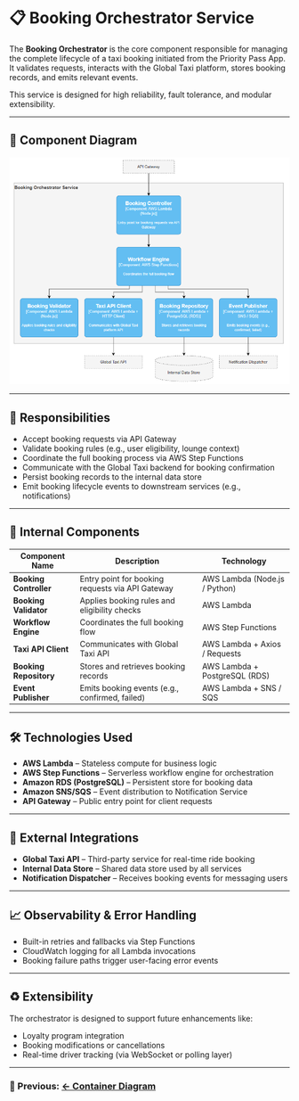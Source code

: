# 📋 Booking Orchestrator Service

The **Booking Orchestrator** is the core component responsible for managing the complete lifecycle of a taxi booking initiated from the Priority Pass App. It validates requests, interacts with the Global Taxi platform, stores booking records, and emits relevant events.

This service is designed for high reliability, fault tolerance, and modular extensibility.

---

## 🔹 Component Diagram

![Component Diagram](./component-booking-orchestrator.png)

---

## 🔧 Responsibilities

- Accept booking requests via API Gateway
- Validate booking rules (e.g., user eligibility, lounge context)
- Coordinate the full booking process via AWS Step Functions
- Communicate with the Global Taxi backend for booking confirmation
- Persist booking records to the internal data store
- Emit booking lifecycle events to downstream services (e.g., notifications)

---

## 🧩 Internal Components

| **Component Name**         | **Description**                                  | **Technology**                     |
|----------------------------|--------------------------------------------------|------------------------------------|
| **Booking Controller**     | Entry point for booking requests via API Gateway | AWS Lambda (Node.js / Python)      |
| **Booking Validator**      | Applies booking rules and eligibility checks     | AWS Lambda                         |
| **Workflow Engine**        | Coordinates the full booking flow                | AWS Step Functions                 |
| **Taxi API Client**        | Communicates with Global Taxi API                | AWS Lambda + Axios / Requests      |
| **Booking Repository**     | Stores and retrieves booking records             | AWS Lambda + PostgreSQL (RDS)      |
| **Event Publisher**        | Emits booking events (e.g., confirmed, failed)   | AWS Lambda + SNS / SQS             |

---

## 🛠️ Technologies Used

- **AWS Lambda** – Stateless compute for business logic
- **AWS Step Functions** – Serverless workflow engine for orchestration
- **Amazon RDS (PostgreSQL)** – Persistent store for booking data
- **Amazon SNS/SQS** – Event distribution to Notification Service
- **API Gateway** – Public entry point for client requests

---

## 🔗 External Integrations

- **Global Taxi API** – Third-party service for real-time ride booking
- **Internal Data Store** – Shared data store used by all services
- **Notification Dispatcher** – Receives booking events for messaging users

---

## 📈 Observability & Error Handling

- Built-in retries and fallbacks via Step Functions
- CloudWatch logging for all Lambda invocations
- Booking failure paths trigger user-facing error events

---

## ♻️ Extensibility

The orchestrator is designed to support future enhancements like:
- Loyalty program integration
- Booking modifications or cancellations
- Real-time driver tracking (via WebSocket or polling layer)

---

### 🔗 Previous: [← Container Diagram](../container/README.md)
